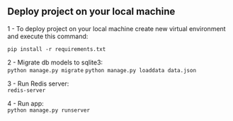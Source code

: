 ## Deploy project on your local machine

1 - To deploy project on your local machine create new virtual environment and execute this command:<br />

`pip install -r requirements.txt`

2 - Migrate db models to sqlite3:<br />
`python manage.py migrate`
`python manage.py loaddata data.json`

3 - Run Redis server:<br />
`redis-server`

4 - Run app:<br />
`python manage.py runserver`